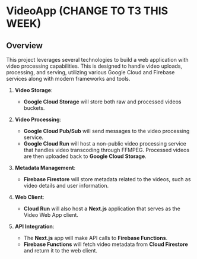 # VideoApp (CHANGE TO T3 THIS WEEK)

## Overview

This project leverages several technologies to build a web application with video processing capabilities. This is designed to handle video uploads, processing, and serving, utilizing various Google Cloud and Firebase services along with modern frameworks and tools.


1. **Video Storage**:
   - **Google Cloud Storage** will store both raw and processed videos buckets.

2. **Video Processing**:
   - **Google Cloud Pub/Sub** will send messages to the video processing service.
   - **Google Cloud Run** will host a non-public video processing service that handles video transcoding through FFMPEG. Processed videos are then uploaded back to **Google Cloud Storage**.

3. **Metadata Management**:
   - **Firebase Firestore** will store metadata related to the videos, such as video details and user information.

4. **Web Client**:
   - **Cloud Run** will also host a **Next.js** application that serves as the Video Web App client.

5. **API Integration**:
   - The **Next.js** app will make API calls to **Firebase Functions**.
   - **Firebase Functions** will fetch video metadata from **Cloud Firestore** and return it to the web client.
